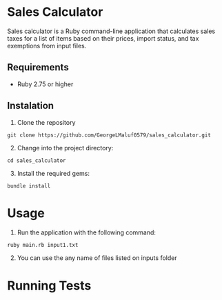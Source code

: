 # Sales Calculator

Sales calculator is a Ruby command-line application that calculates sales taxes for a list of items based on their prices, import status, and tax exemptions from input files.

## Requirements
- Ruby 2.75 or higher

## Instalation

1. Clone the repository
```
git clone https://github.com/GeorgeLMaluf0579/sales_calculator.git
```

2. Change into the project directory:
```
cd sales_calculator
```

3. Install the required gems:
```
bundle install
```

# Usage
1. Run the application with the following command:
```
ruby main.rb input1.txt
```

2. You can use the any name of files listed on inputs folder

# Running Tests
